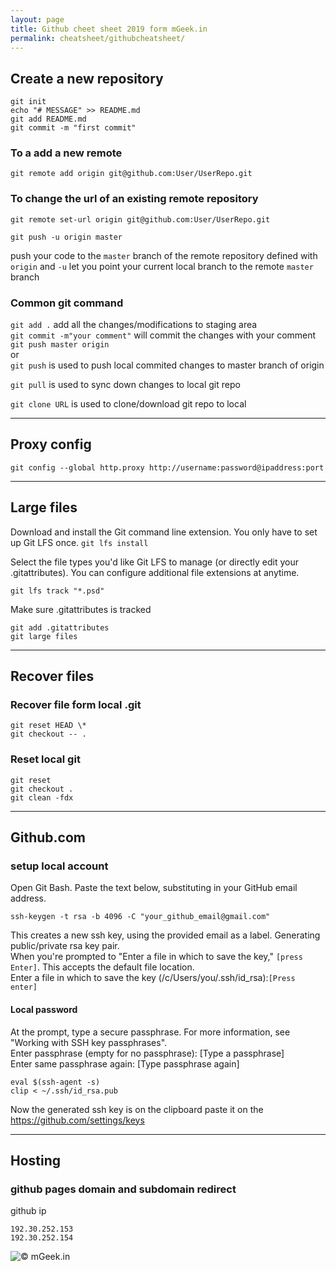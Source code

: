 ```yaml
---
layout: page
title: Github cheet sheet 2019 form mGeek.in
permalink: cheatsheet/githubcheatsheet/
---
```


## Create a new repository
```
git init
echo "# MESSAGE" >> README.md
git add README.md
git commit -m "first commit"
```

### To a add a new remote
```
git remote add origin git@github.com:User/UserRepo.git
```
### To change the url of an existing remote repository
```
git remote set-url origin git@github.com:User/UserRepo.git
```
```
git push -u origin master
```  

push your code to the `master` branch of the remote repository defined with `origin` and `-u` let you point your current local branch to the remote `master` branch


### Common git command

`
git add .
`
add all the changes/modifications to staging area  
`git commit -m"your comment"` will commit the changes with your comment  
`git push master origin`  
or    
`git push` is used to push local commited changes to master branch of origin 

`git pull` is used to sync down changes to local git repo

`git clone URL` is used to clone/download git repo to local  







---
## Proxy config
```
git config --global http.proxy http://username:password@ipaddress:port
```

---
## Large files 
Download and install the Git command line extension. You only have to set up Git LFS once.
`git lfs install
`

Select the file types you'd like Git LFS to manage (or directly edit your .gitattributes). You can configure additional file extensions at anytime.
```
git lfs track "*.psd"
```

Make sure .gitattributes is tracked
```
git add .gitattributes
git large files
```
---
## Recover files

### Recover file form local .git
```
git reset HEAD \*
git checkout -- .
```

### Reset local git  

```
git reset
git checkout .
git clean -fdx
```

---
## Github.com
### setup local account

Open Git Bash.
Paste the text below, substituting in your GitHub email address.

`ssh-keygen -t rsa -b 4096 -C "your_github_email@gmail.com"`

This creates a new ssh key, using the provided email as a label.
Generating public/private rsa key pair.  
When you're prompted to "Enter a file in which to save the key," `[press Enter]`. This accepts the default file location.  
Enter a file in which to save the key (/c/Users/you/.ssh/id_rsa):`[Press enter]`

#### Local password
At the prompt, type a secure passphrase. For more information, see "Working with SSH key passphrases".  
Enter passphrase (empty for no passphrase): [Type a passphrase]  
Enter same passphrase again: [Type passphrase again]


`eval $(ssh-agent -s)`  
`clip < ~/.ssh/id_rsa.pub`

Now the generated ssh key is on the clipboard paste it on the https://github.com/settings/keys





---
## Hosting
### github pages domain and subdomain redirect
github ip
```
192.30.252.153
192.30.252.154
```

![&copy; mGeek.in](http://mGeek.in)